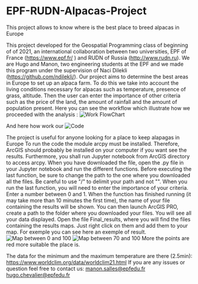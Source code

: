 # EPF-RUDN-Alpacas-Project
This project allows to know where is the best place to breed alpacas in Europe

This project developed for the Geospatial Programming class of beginning of of 2021, an international collaboration between two universities, EPF of France (https://www.epf.fr/ ) and RUDN of Russia (http://www.rudn.ru).
We are Hugo and Manon, two engineering students at the EPF and we made this program under the supervision of Naci Dilekli (https://github.com/ndilekli/). 
Our project aims to determine the best areas in Europe to set up an alpaca farm. To do this we take into account the living conditions necessary for alpacas such as temperature, presence of grass, altitude. Then the user can enter the importance of other criteria such as the price of the land, the amount of rainfall and the amount of population present.
Here you can see the workflow which illustrate how we proceeded with the analysis : 
![Work FlowChart](https://github.com/Hugorudn/EPF-RUDN-Alpacas-Project/tree/main/Image/Image5.png)

And here how work our ![Code](https://github.com/Hugorudn/EPF-RUDN-Alpacas-Project/tree/main/Image/Image2.png)
 
The project is useful for anyone looking for a place to keep alapagas in Europe
To run the code the module arcpy must be installed. Therefore, ArcGIS should probably be installed on your computer if you want see the results. Furthermore, you shall run Jupyter notebook from ArcGIS directory to access arcpy.
When you have downloaded the file, open the .py file in your Jupyter notebook and run the different functions. Before executing the last function, be sure to change the path to the one where you downloaded all the files. Be careful to use "/" to delimit your path and not "\".
When you run the last function, you will need to enter the importance of your criteria. Enter a number between 0 and 1. 
When the function has finished running (it may take more than 10 minutes the first time), the name of your file containing the results will be shown. You can then launch ArcGIS PRO, create a path to the folder where you downloaded your files. You will see all your data displayed. Open the file Final_results, where you will find the files containing the results maps. Just right click on them and add them to your map. 
For exemple you can see here an exemple of result. 
![Map between 0 and 100](https://github.com/Hugorudn/EPF-RUDN-Alpacas-Project/tree/main/Image/Image3.png)
![Map between 70 and 100](https://github.com/Hugorudn/EPF-RUDN-Alpacas-Project/tree/main/Image/Image4.png)
More the points are red more suitable the place is. 

The data for the minimum and the maximum temperature are there (2.5min): https://www.worldclim.org/data/worldclim21.html
If you are any issues or question feel free to contact us: manon.salles@epfedu.fr hugo.chevalier@epfedu.fr 
